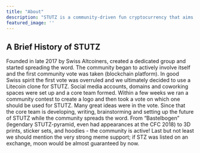 ```yaml
---
title: "About"
description: "STUTZ is a community-driven fun cryptocurrency that aims to be widespread in Switzerland. We are a nonprofit and fun-first project that evolved from a Telegram group about Altcoins. A group of enthusiasts formed a core team with developers, community marketers and advisors. In the good helvetic spirit we try to stay as far away from hierarchy as we can and as community-driven as possible."
featured_image: ''
---
```

<!-- {{< figure src="/images/stutz-logo.jpg" title="Stutz" >}} -->

## A Brief History of STUTZ
Founded in late 2017 by Swiss Altcoiners, created a dedicated group and started spreading the word. The community began to actively involve itself and the first community vote was taken (blockchain platform). In good Swiss spirit the first vote was overruled and we ultimately decided to use a Litecoin clone for STUTZ. Social media accounts, domains and coworking spaces were set up and a core team formed.
Within a few weeks we ran a community contest to create a logo and then took a vote on which one should be used for STUTZ. Many great ideas were in the vote.
Since that the core team is developing, writing, brainstorming and setting up the future of STUTZ while the community spreads the word. From “Bastelbogen” (legendary STUTZ-pyramid, even had appearances at the CFC 2018) to 3D prints, sticker sets, and hoodies - the community is active! Last but not least we should mention the very strong meme support; if STZ was listed on an exchange, moon would be almost guaranteed by now.

